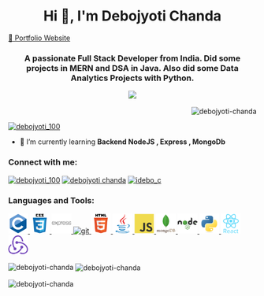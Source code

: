 <h1 align="center">Hi 👋, I'm Debojyoti Chanda</h1><a href="https://zesty-heliotrope-a373fa.netlify.app/" target="blank">🔗 Portfolio Website</a>
<h3 align="center">A passionate Full Stack Developer from India. Did some projects in MERN and DSA in Java. Also did some Data Analytics Projects with Python.</h3>
<div id="header" align="center">
  <img src="https://media.giphy.com/media/M9gbBd9nbDrOTu1Mqx/giphy.gif" width="100"/>
</div>

<p align="right"> <img src="https://komarev.com/ghpvc/?username=debojyoti-chanda&label=Profile%20views&color=d58400&style=flat-square" alt="debojyoti-chanda" /> </p>

<p align="left"> <a href="https://twitter.com/debojyoti_100" target="blank"><img src="https://img.shields.io/twitter/follow/debojyoti_100?logo=twitter&style=for-the-badge" alt="debojyoti_100" /></a> </p>

- 🌱 I’m currently learning **Backend NodeJS , Express , MongoDb**

<h3 align="left">Connect with me:</h3>
<p align="left">
<a href="https://twitter.com/debojyoti_100" target="blank"><img align="center" src="https://raw.githubusercontent.com/rahuldkjain/github-profile-readme-generator/master/src/images/icons/Social/twitter.svg" alt="debojyoti_100" height="30" width="40" /></a>
<a href="https://linkedin.com/in/debojyoti chanda" target="blank"><img align="center" src="https://raw.githubusercontent.com/rahuldkjain/github-profile-readme-generator/master/src/images/icons/Social/linked-in-alt.svg" alt="debojyoti chanda" height="30" width="40" /></a>
<a href="https://instagram.com/idebo_c" target="blank"><img align="center" src="https://raw.githubusercontent.com/rahuldkjain/github-profile-readme-generator/master/src/images/icons/Social/instagram.svg" alt="idebo_c" height="30" width="40" /></a>
</p>

<h3 align="left">Languages and Tools:</h3>
<p align="left"> <a href="https://www.cprogramming.com/" target="_blank" rel="noreferrer"> <img src="https://raw.githubusercontent.com/devicons/devicon/master/icons/c/c-original.svg" alt="c" width="40" height="40"/> </a> <a href="https://www.w3schools.com/css/" target="_blank" rel="noreferrer"> <img src="https://raw.githubusercontent.com/devicons/devicon/master/icons/css3/css3-original-wordmark.svg" alt="css3" width="40" height="40"/> </a> <a href="https://expressjs.com" target="_blank" rel="noreferrer"> <img src="https://raw.githubusercontent.com/devicons/devicon/master/icons/express/express-original-wordmark.svg" alt="express" width="40" height="40"/> </a> <a href="https://git-scm.com/" target="_blank" rel="noreferrer"> <img src="https://www.vectorlogo.zone/logos/git-scm/git-scm-icon.svg" alt="git" width="40" height="40"/> </a> <a href="https://www.w3.org/html/" target="_blank" rel="noreferrer"> <img src="https://raw.githubusercontent.com/devicons/devicon/master/icons/html5/html5-original-wordmark.svg" alt="html5" width="40" height="40"/> </a> <a href="https://www.java.com" target="_blank" rel="noreferrer"> <img src="https://raw.githubusercontent.com/devicons/devicon/master/icons/java/java-original.svg" alt="java" width="40" height="40"/> </a> <a href="https://developer.mozilla.org/en-US/docs/Web/JavaScript" target="_blank" rel="noreferrer"> <img src="https://raw.githubusercontent.com/devicons/devicon/master/icons/javascript/javascript-original.svg" alt="javascript" width="40" height="40"/> </a> <a href="https://www.mongodb.com/" target="_blank" rel="noreferrer"> <img src="https://raw.githubusercontent.com/devicons/devicon/master/icons/mongodb/mongodb-original-wordmark.svg" alt="mongodb" width="40" height="40"/> </a> <a href="https://nodejs.org" target="_blank" rel="noreferrer"> <img src="https://raw.githubusercontent.com/devicons/devicon/master/icons/nodejs/nodejs-original-wordmark.svg" alt="nodejs" width="40" height="40"/> </a> <a href="https://www.python.org" target="_blank" rel="noreferrer"> <img src="https://raw.githubusercontent.com/devicons/devicon/master/icons/python/python-original.svg" alt="python" width="40" height="40"/> </a> <a href="https://reactjs.org/" target="_blank" rel="noreferrer"> <img src="https://raw.githubusercontent.com/devicons/devicon/master/icons/react/react-original-wordmark.svg" alt="react" width="40" height="40"/> </a> <a href="https://redux.js.org" target="_blank" rel="noreferrer"> <img src="https://raw.githubusercontent.com/devicons/devicon/master/icons/redux/redux-original.svg" alt="redux" width="40" height="40"/> </a> </p>

<p><img align="left" src="https://github-readme-stats.vercel.app/api/top-langs?username=debojyoti-chanda&show_icons=true&locale=en&layout=compact" alt="debojyoti-chanda" /></p>

<p>&nbsp;<img align="center" src="https://github-readme-stats.vercel.app/api?username=debojyoti-chanda&show_icons=true&locale=en" alt="debojyoti-chanda" /></p>

<p><img align="center" src="https://github-readme-streak-stats.herokuapp.com/?user=debojyoti-chanda&" alt="debojyoti-chanda" /></p>
